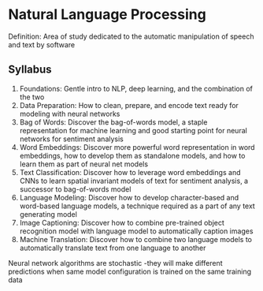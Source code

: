 # Natural Language Processing
Definition: Area of study dedicated to the automatic manipulation of speech and text by software

## Syllabus

1. Foundations: Gentle intro to NLP, deep learning, and the combination of the two
2. Data Preparation: How to clean, prepare, and encode text ready for modeling with neural networks
3. Bag of Words: Discover the bag-of-words model, a staple representation for machine learning and good starting point for neural networks for sentiment analysis
4. Word Embeddings: Discover more powerful word representation in word embeddings, how to develop them as standalone models, and how to learn them as part of neural net models
5. Text Classification: Discover how to leverage word embeddings and CNNs to learn spatial invariant models of text for sentiment analysis, a successor to bag-of-words model
6. Language Modeling: Discover how to develop character-based and word-based language models, a technique required as a part of any text generating model
7. Image Captioning: Discover how to combine pre-trained object recognition model with language model to automatically caption images
8. Machine Translation: Discover how to combine two language models to automatically translate text from one language to another



Neural network algorithms are stochastic -they will make different predictions when same model configuration is trained on the same training data
